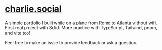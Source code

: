# [charlie.social](https://charlie.social)

A simple portfolio I built while on a plane from Rome to Atlanta without wifi. First real project with Solid. More practice with TypeScript, Tailwind, pnpm, and vite too!

Feel free to make an issue to provide feedback or ask a question.
